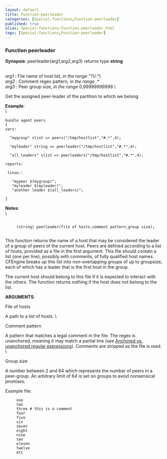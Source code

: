 ```yaml
---
layout: default
title: Function-peerleader
categories: [Special-functions,Function-peerleader]
published: true
alias: Special-functions-Function-peerleader.html
tags: [Special-functions,Function-peerleader]
---
```


### Function peerleader

**Synopsis**: peerleader(arg1,arg2,arg3) returns type **string**

\
 *arg1* : File name of host list, *in the range* "?(/.\*) \
 *arg2* : Comment regex pattern, *in the range* .\* \
 *arg3* : Peer group size, *in the range* 0,99999999999 \

Get the assigned peer-leader of the partition to which we belong

**Example**:\
 \

~~~~ {.verbatim}
bundle agent peers
{
vars:

  "mygroup" slist => peers("/tmp/hostlist","#.*",4);

  "myleader" string => peerleader("/tmp/hostlist","#.*",4);

  "all_leaders" slist => peerleaders("/tmp/hostlist","#.*",4);

reports:

 linux::

   "mypeer $(mygroup)";
   "myleader $(myleader)";
   "another leader $(all_leaders)";

}
~~~~

**Notes**:\
 \

~~~~ {.example}
     
     (string) peerleader(file of hosts,comment pattern,group size);
     
~~~~

This function returns the name of a host that may be considered the
leader of a group of peers of the current host. Peers are defined
according to a list of hosts, provided as a file in the first argument.
This file should contain a list (one per line), possibly with comments,
of fully qualified host names. CFEngine breaks up this list into
non-overlapping groups of up to groupsize, each of which has a leader
that is the first host in the group.

The current host should belong to this file if it is expected to
interact with the others. The function returns nothing if the host does
not belong to the list.

**ARGUMENTS**:

File of hosts

A path to a list of hosts. \

Comment pattern

A pattern that matches a legal comment in the file. The regex is
unanchored, meaning it may match a partial line (see [Anchored vs.
unanchored regular
expressions](#Anchored-vs_002e-unanchored-regular-expressions)).
Comments are stripped as the file is read. \

Group size

A number between 2 and 64 which represents the number of peers in a
peer-group. An arbitrary limit of 64 is set on groups to avoid
nonsensical promises.

Example file:

~~~~ {.smallexample}
     one
     two
     three # this is a comment
     four
     five
     six
     seven
     eight
     nine
     ten
     eleven
     twelve
     etc
     
~~~~
